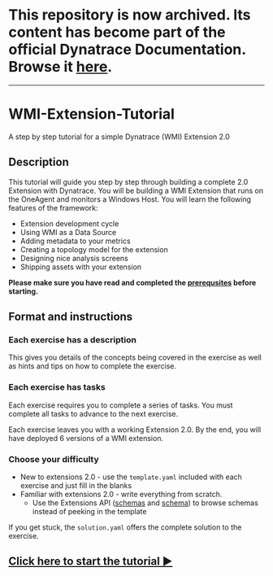 # This repository is now archived. Its content has become part of the official Dynatrace Documentation. Browse it [here](https://docs.dynatrace.com/docs/extend-dynatrace/extensions20/data-sources/wmi-extensions/wmi-tutorial).

---

# WMI-Extension-Tutorial
A step by step tutorial for a simple Dynatrace (WMI) Extension 2.0


## Description

This tutorial will guide you step by step through building a complete 2.0 Extension with Dynatrace. You will be building a WMI Extension that runs on the OneAgent and monitors a Windows Host. You will learn the following features of the framework:
* Extension development cycle
* Using WMI as a Data Source
* Adding metadata to your metrics
* Creating a topology model for the extension
* Designing nice analysis screens
* Shipping assets with your extension

**Please make sure you have read and completed the [prerequsites](/0_Prerequisites) before starting.**

## Format and instructions

### Each exercise has a description

This gives you details of the concepts being covered in the exercise as well as hints and tips on how to complete the exercise.

### Each exercise has tasks
Each exercise requires you to complete a series of tasks. You must complete all tasks to advance to the next exercise.

Each exercise leaves you with a working Extension 2.0. By the end, you will have deployed 6 versions of a WMI extension.

### Choose your difficulty
* New to extensions 2.0 - use the `template.yaml` included with each exercise and just fill in the blanks
* Familiar with extensions 2.0 - write everything from scratch.
  * Use the Extensions API ([schemas](https://www.dynatrace.com/support/help/shortlink/api-extensions-20-get-all-files) and [schema](https://www.dynatrace.com/support/help/dynatrace-api/environment-api/extensions-v2/schemas/get-file/)) to browse schemas instead of peeking in the template

If you get stuck, the `solution.yaml` offers the complete solution to the exercise.

## [Click here to start the tutorial ▶](/1_Basic-Extension)
